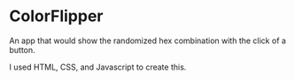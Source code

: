 # ColorFlipper

An app that would show the randomized hex combination with the click of a button.


I used HTML, CSS, and Javascript to create this.  
